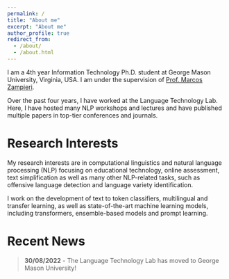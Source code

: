 ```yaml
---
permalink: /
title: "About me"
excerpt: "About me"
author_profile: true
redirect_from:
  - /about/
  - /about.html
---
```


I am a 4th year Information Technology Ph.D. student at George Mason University, Virginia, USA. I am under the supervision of [Prof. Marcos Zampieri](https://mzampieri.com/).

Over the past four years, I have worked at the Language Technology Lab. Here, I have hosted many NLP workshops and lectures and have published multiple papers in top-tier conferences and journals.

Research Interests
======
My research interests are in computational linguistics and natural language processing (NLP) focusing on educational technology, online assessment, text simplification as well as many other NLP-related tasks, such as offensive language detection and language variety identification.

I work on the development of text to token classifiers, multilingual and transfer learning, as well as state-of-the-art machine learning models, including transformers, ensemble-based models and prompt learning.

Recent News
======

>**30/08/2022** - The Language Technology Lab has moved to George Mason University! 
